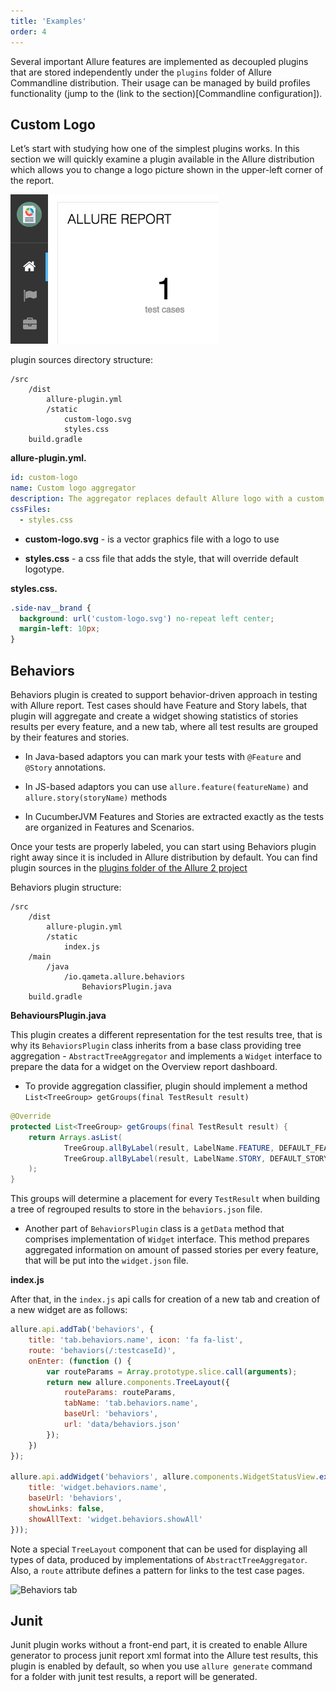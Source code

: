 ```yaml
---
title: 'Examples'
order: 4
---
```


Several important Allure features are implemented as decoupled plugins
that are stored independently under the `plugins` folder of Allure
Commandline distribution. Their usage can be managed by build profiles
functionality (jump to the (link to the section)\[Commandline
configuration\]).

## Custom Logo

Let’s start with studying how one of the simplest plugins works. In
this section we will quickly examine a plugin available in the Allure
distribution which allows you to change a logo picture shown in the
upper-left corner of the report.

![Custom logo in the report](../images/plugins_custom_logo.png)

plugin sources directory structure:

    /src
        /dist
            allure-plugin.yml
            /static
                custom-logo.svg
                styles.css
        build.gradle

**allure-plugin.yml.**

```yaml
id: custom-logo
name: Custom logo aggregator
description: The aggregator replaces default Allure logo with a custom one
cssFiles:
  - styles.css
```

-   **custom-logo.svg** - is a vector graphics file with a logo to use

-   **styles.css** - a css file that adds the style, that will override
    default logotype.

**styles.css.**

```css
.side-nav__brand {
  background: url('custom-logo.svg') no-repeat left center;
  margin-left: 10px;
}
```

## Behaviors

Behaviors plugin is created to support behavior-driven approach in
testing with Allure report. Test cases should have Feature and Story
labels, that plugin will aggregate and create a widget showing
statistics of stories results per every feature, and a new tab, where
all test results are grouped by their features and stories.

-   In Java-based adaptors you can mark your tests with `@Feature` and
    `@Story` annotations.

-   In JS-based adaptors you can use `allure.feature(featureName)` and
    `allure.story(storyName)` methods

-   In CucumberJVM Features and Stories are extracted exactly as the
    tests are organized in Features and Scenarios.

Once your tests are properly labeled, you can start using Behaviors
plugin right away since it is included in Allure distribution by
default. You can find plugin sources in the [plugins folder of the Allure 2 project](https://github.com/allure-framework/allure2/tree/master/plugins)

Behaviors plugin structure:

    /src
        /dist
            allure-plugin.yml
            /static
                index.js
        /main
            /java
                /io.qameta.allure.behaviors
                    BehaviorsPlugin.java
        build.gradle

**BehavioursPlugin.java**

This plugin creates a different representation for the test results
tree, that is why its `BehaviorsPlugin` class inherits from a base class
providing tree aggregation - `AbstractTreeAggregator` and implements a
`Widget` interface to prepare the data for a widget on the Overview
report dashboard.

-   To provide aggregation classifier, plugin should implement a method
    `List<TreeGroup> getGroups(final TestResult result)`

```java
@Override
protected List<TreeGroup> getGroups(final TestResult result) {
    return Arrays.asList(
            TreeGroup.allByLabel(result, LabelName.FEATURE, DEFAULT_FEATURE),
            TreeGroup.allByLabel(result, LabelName.STORY, DEFAULT_STORY)
    );
}
```

This groups will determine a placement for every `TestResult` when
building a tree of regrouped results to store in the `behaviors.json`
file.

-   Another part of `BehaviorsPlugin` class is a `getData` method that
    comprises implementation of `Widget` interface. This method prepares
    aggregated information on amount of passed stories per every
    feature, that will be put into the `widget.json` file.

**index.js**

After that, in the `index.js` api calls for creation of a new tab and
creation of a new widget are as follows:

```js
allure.api.addTab('behaviors', {
    title: 'tab.behaviors.name', icon: 'fa fa-list',
    route: 'behaviors(/:testcaseId)',
    onEnter: (function () {
        var routeParams = Array.prototype.slice.call(arguments);
        return new allure.components.TreeLayout({
            routeParams: routeParams,
            tabName: 'tab.behaviors.name',
            baseUrl: 'behaviors',
            url: 'data/behaviors.json'
        });
    })
});

allure.api.addWidget('behaviors', allure.components.WidgetStatusView.extend({
    title: 'widget.behaviors.name',
    baseUrl: 'behaviors',
    showLinks: false,
    showAllText: 'widget.behaviors.showAll'
}));
```

Note a special `TreeLayout` component that can be used for displaying
all types of data, produced by implementations of
`AbstractTreeAggregator`. Also, a `route` attribute defines a pattern
for links to the test case pages.

![Behaviors tab](../images/plugins_behaviors.png)

## Junit

Junit plugin works without a front-end part, it is created to enable
Allure generator to process junit report xml format into the Allure test
results, this plugin is enabled by default, so when you use
`allure generate` command for a folder with junit test results, a report
will be generated.
